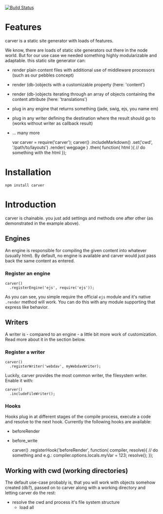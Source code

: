 [![Build Status](https://travis-ci.org/caminio/sitter.png)](https://travis-ci.org/caminio/sitter)

# Features

carver is a static site generator with loads of features.

We know, there are loads of static site generators out there in the node world. But for our 
use case we needed something highly modularizable and adaptable. this static site generator
can:

* render plain content files with additional use of middleware processors (such as our pebbles concept)
* render (db-)objects with a customizable property (here: 'content')
* render (db-)objects iterating through an array of objects containing the content attribute (here: 'translations')
* plug in any engine that returns something (jade, swig, ejs, you name em)
* plug in any writer defining the destination where the result should go to (works without writer as callback result)
* ... many more

    var carver = require('carver');
    carver()
      .includeMarkdown()
      .set('cwd', '/path/to/layouts')
      .render( wegpage )
      .then( function( html ){
        // do something with the html
      });

# Installation

    npm install carver

# Introduction

carver is chainable. you just add settings and methods one after other (as demonstrated in the example above).

## Engines

An engine is responsible for compiling the given content into whatever (usually html). By default, no engine is
available and carver would just pass back the same content as entered.

### Register an engine

    carver()
      .registerEngine('ejs', require('ejs'));

As you can see, you simple require the official ``ejs`` module and it's native ``.render`` method will work. You can
do this with any module supporting that express like behavior.

## Writers

A writer is - compared to an engine - a little bit more work of customization. Read more about it in the section below.

### Register a writer

    carver()
      .registerWriter('webdav', myWebdavWriter);

Luckily, carver provides the most common writer, the filesystem writer. Enable it with:

    carver()
      .includeFileWriter();


### Hooks

Hooks plug in at different stages of the compile process, execute a code and resolve to the next hook.
Currently the following hooks are available:

* beforeRender
* before_write

    carver()
      .registerHook('beforeRender', function( compiler, resolve){ 
        // do something and e.g.: 
        compiler.options.locals.myVar = 123;
        resolve();
      });


## Working with cwd (working directories)

The default use-case probably is, that you will work with objects somehow created (db?), passed on to carver along with a 
working directory and letting carver do the rest:

* resolve the cwd and process it's file system structure
  * load all <template>.hooks.js and <template>.<engine>
  * register their hooks
* check the passed in object for translations (manyKey) and recursively instantiate a compiler for each translation

### a .hooks.js file

A typical .hooks.js file looks like this:

    module.exports.beforeRender = function( compiler, resolve ){
      compiler.content = compiler.content.toLowerCase();
    }
